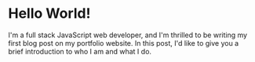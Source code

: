 # Hello World!

I'm a full stack JavaScript web developer, and I'm thrilled to be writing my first blog post on my portfolio website. In this post, I'd like to give you a brief introduction to who I am and what I do.
